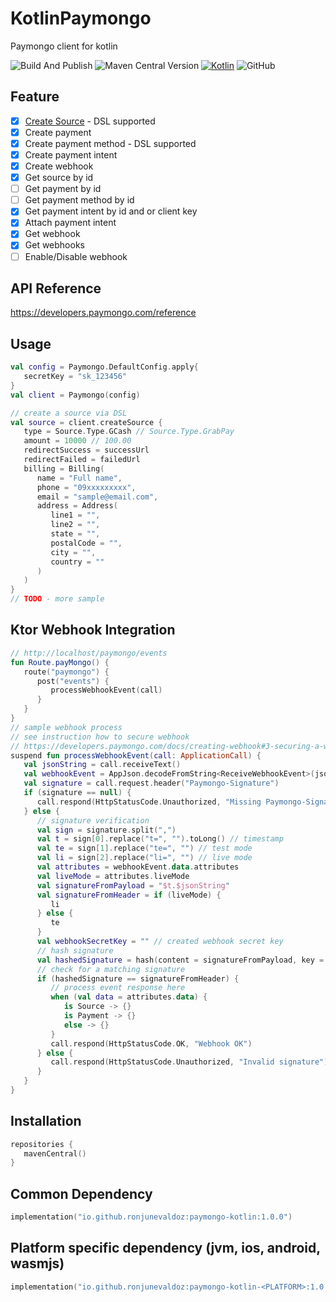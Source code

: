 # KotlinPaymongo
Paymongo client for kotlin

![Build And Publish](https://github.com/ronjunevaldoz/KotlinPaymongo/actions/workflows/publish.yml/badge.svg)
![Maven Central Version](https://img.shields.io/maven-central/v/io.github.ronjunevaldoz/paymongo-kotlin)
[![Kotlin](https://img.shields.io/badge/kotlin-2.0.20-blue.svg?logo=kotlin)](http://kotlinlang.org)
![GitHub](https://img.shields.io/github/license/ronjunevaldoz/KotlinPaymongo)

## Feature

- [x] [Create Source](README.md#Usage) - DSL supported
- [x] Create payment
- [x] Create payment method - DSL supported
- [x] Create payment intent
- [x] Create webhook
- [x] Get source by id
- [ ] Get payment by id
- [ ] Get payment method by id
- [x] Get payment intent by id and or client key
- [x] Attach payment intent
- [x] Get webhook
- [x] Get webhooks
- [ ] Enable/Disable webhook

## API Reference
https://developers.paymongo.com/reference

## Usage
```kotlin
val config = Paymongo.DefaultConfig.apply{
   secretKey = "sk_123456"
}
val client = Paymongo(config)

// create a source via DSL
val source = client.createSource {
   type = Source.Type.GCash // Source.Type.GrabPay
   amount = 10000 // 100.00
   redirectSuccess = successUrl
   redirectFailed = failedUrl
   billing = Billing(
      name = "Full name",
      phone = "09xxxxxxxxx",
      email = "sample@email.com",
      address = Address(
         line1 = "",
         line2 = "",
         state = "",
         postalCode = "",
         city = "",
         country = ""
      )
   )
}
// TODO - more sample 
```
## Ktor Webhook Integration
```kotlin 
// http://localhost/paymongo/events
fun Route.payMongo() {
   route("paymongo") {
      post("events") {
         processWebhookEvent(call)
      }
   }
}
// sample webhook process
// see instruction how to secure webhook 
// https://developers.paymongo.com/docs/creating-webhook#3-securing-a-webhook-optional-but-highly-recommended
suspend fun processWebhookEvent(call: ApplicationCall) {
   val jsonString = call.receiveText()
   val webhookEvent = AppJson.decodeFromString<ReceiveWebhookEvent>(jsonString)
   val signature = call.request.header("Paymongo-Signature")
   if (signature == null) {
      call.respond(HttpStatusCode.Unauthorized, "Missing Paymongo-Signature")
   } else {
      // signature verification
      val sign = signature.split(",")
      val t = sign[0].replace("t=", "").toLong() // timestamp
      val te = sign[1].replace("te=", "") // test mode
      val li = sign[2].replace("li=", "") // live mode
      val attributes = webhookEvent.data.attributes
      val liveMode = attributes.liveMode
      val signatureFromPayload = "$t.$jsonString"
      val signatureFromHeader = if (liveMode) {
         li
      } else {
         te
      }
      val webhookSecretKey = "" // created webhook secret key
      // hash signature
      val hashedSignature = hash(content = signatureFromPayload, key = webhookSecretKey, algorithm = "HmacSHA256")
      // check for a matching signature
      if (hashedSignature == signatureFromHeader) {
         // process event response here
         when (val data = attributes.data) {
            is Source -> {}
            is Payment -> {}
            else -> {}
         }
         call.respond(HttpStatusCode.OK, "Webhook OK")
      } else {
         call.respond(HttpStatusCode.Unauthorized, "Invalid signature")
      }
   }
}

```

## Installation
```kotlin
repositories {
   mavenCentral()
}
```

## Common Dependency
```kotlin
implementation("io.github.ronjunevaldoz:paymongo-kotlin:1.0.0")
```
## Platform specific dependency (jvm, ios, android, wasmjs)
```kotlin
implementation("io.github.ronjunevaldoz:paymongo-kotlin-<PLATFORM>:1.0.0")
```